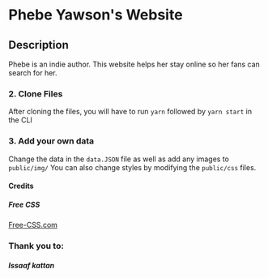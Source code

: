 # Phebe Yawson's Website

## Description
Phebe is an indie author. This website helps her stay online so her fans can search for her.

### 2. Clone Files
After cloning the files, you will have to run ```yarn``` followed by ```yarn start``` in the CLI
### 3. Add your own data 
Change the data in the ```data.JSON``` file as well as add any images to ```public/img/```
You can also change styles by modifying the ```public/css``` files.

#### Credits

##### Free CSS

<a href="https://www.free-css.com/assets/files/free-css-templates/preview/page234/interact/">Free-CSS.com </a>

### Thank you to:

##### Issaaf kattan
